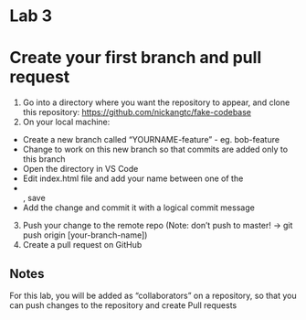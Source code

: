 # Lab 3
# Create your first branch and pull request

1. Go into a directory where you want the repository to appear, and clone this repository: https://github.com/nickangtc/fake-codebase 
2. On your local machine:
- Create a new branch called “YOURNAME-feature” - eg. bob-feature
- Change to work on this new branch so that commits are added only to this branch
- Open the directory in VS Code
- Edit index.html file and add your name between one of the <li></li>, save
- Add the change and commit it with a logical commit message
3. Push your change to the remote repo (Note: don’t push to master! → git push origin [your-branch-name])
4. Create a pull request on GitHub

## Notes
For this lab, you will be added as “collaborators” on a repository, so that you can push changes to the repository and create Pull requests


